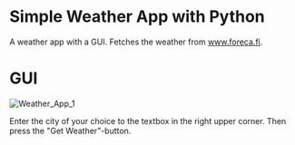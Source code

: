 # Simple Weather App with Python
A weather app with a GUI.
Fetches the weather from www.foreca.fi.

# GUI
![Weather_App_1](https://github.com/joonaskiuru/weather_app/assets/75437078/e1e141ef-f0dc-418b-aa92-3ffeade3138c)

Enter the city of your choice to the textbox in the right upper corner.
Then press the "Get Weather"-button.
